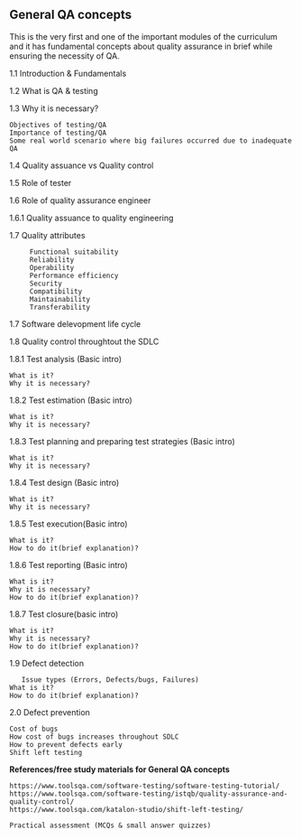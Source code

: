 ## General QA concepts 
This is the very first and one of the important modules of the curriculum and it has fundamental concepts about quality assurance in brief while ensuring the necessity of QA.

1.1	Introduction & Fundamentals

1.2	What is QA & testing

1.3	Why it is necessary?

	Objectives of testing/QA
	Importance of testing/QA 
    Some real world scenario where big failures occurred due to inadequate QA
	
1.4	Quality assuance vs Quality control

1.5	Role of tester

1.6	Role of quality assurance engineer

1.6.1	Quality assuance to quality engineering
	
1.7	Quality attributes 

         Functional suitability
         Reliability 
         Operability 
         Performance efficiency
         Security
         Compatibility
         Maintainability
         Transferability	
	
1.7	Software delevopment life cycle

1.8	Quality control throughtout the SDLC

1.8.1	Test analysis (Basic intro)

	What is it?
	Why it is necessary?

1.8.2	Test estimation (Basic intro)

	What is it?
	Why it is necessary?

1.8.3	Test planning and preparing test strategies (Basic intro)

	What is it?
	Why it is necessary?

1.8.4	Test design (Basic intro)

	What is it?
	Why it is necessary?

1.8.5	Test execution(Basic intro)

	What is it?
	How to do it(brief explanation)?

1.8.6	Test reporting (Basic intro)

	What is it?
	Why it is necessary?
	How to do it(brief explanation)?

1.8.7	Test closure(basic intro)

	What is it?
	Why it is necessary?
	How to do it(brief explanation)?

1.9	Defect detection 

       Issue types (Errors, Defects/bugs, Failures)
	What is it?
	How to do it(brief explanation)?

2.0	Defect prevention

	Cost of bugs	
	How cost of bugs increases throughout SDLC	
	How to prevent defects early	
	Shift left testing
  
  **References/free study materials for General QA concepts**
  
	
	https://www.toolsqa.com/software-testing/software-testing-tutorial/
	https://www.toolsqa.com/software-testing/istqb/quality-assurance-and-quality-control/
	https://www.toolsqa.com/katalon-studio/shift-left-testing/
	
	Practical assessment (MCQs & small answer quizzes)

